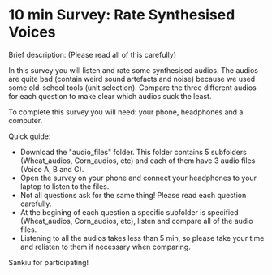 # 10 min Survey: Rate Synthesised Voices

Brief description: (Please read all of this carefully)

In this survey you will listen and rate some synthesised audios. The audios are quite bad (contain weird sound artefacts and noise) because we used some old-school tools (unit selection). Compare the three different audios for each question to make clear which audios suck the least.

To complete this survey you will need: your phone, headphones and a computer.

Quick guide: 

- Download the "audio_files" folder. This folder contains 5 subfolders (Wheat_audios, Corn_audios, etc) and each of them have 3 audio files (Voice A, B and C).
- Open the survey on your phone and connect your headphones to your laptop to listen to the files.
- Not all questions ask for the same thing! Please read each question carefully.
- At the begining of each question a specific subfolder is specified (Wheat_audios, Corn_audios, etc), listen and compare all of the audio files.
- Listening to all the audios takes less than 5 min, so please take your time and relisten to them if necessary when comparing.

Sankiu for participating!


